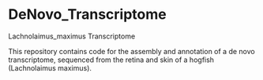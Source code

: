 # DeNovo_Transcriptome
Lachnolaimus_maximus Transcriptome

This repository contains code for the assembly and annotation of a de novo transcriptome, sequenced from the retina and skin of a hogfish (Lachnolaimus maximus).
